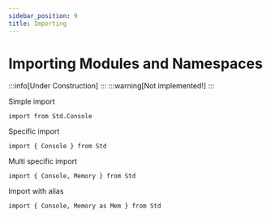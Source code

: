 ```yaml
---
sidebar_position: 9
title: Importing
---
```


# Importing Modules and Namespaces

:::info[Under Construction]
:::
:::warning[Not implemented!]
:::

Simple import
```abs
import from Std.Console
```

Specific import
```abs
import { Console } from Std
```

Multi specific import
```abs
import { Console, Memory } from Std
```

Import with alias
```abs
import { Console, Memory as Mem } from Std
```
